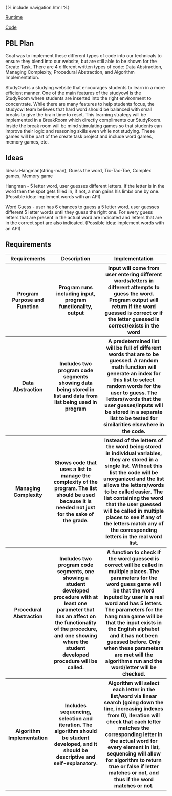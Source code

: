 {% include navigation.html %} <br>

<a href="http://studyowl.tk:8080/test/">Runtime</a>

<a href="https://github.com/samayass/flask_portfolio/blob/main/templates/test.html">Code</a>

## PBL Plan
Goal was to implement these different types of code into our technicals to ensure they blend into our website, but are still able to be shown for the Create Task. There are 4 different written types of code: Data Abstraction, Managing Complexity, Procedural Abstraction, and Algorithm Implementation.  

StudyOwl is a studying website that encourages students to learn in a more efficient manner. One of the main features of the studyowl is the StudyRoom where students are inserted into the right environment to concentrate. While there are many features to help students focus, the studyowl team believes that hard word should be balanced with small breaks to give the brain time to reset. This learning strategy will be implemented in a BreakRoom which directly compliments our StudyRoom. Inside the break room will be mind stimulating games so that students can improve their logic and reasoning skills even while not studying. These games will be part of the create task project and include word games, memory games, etc.

## Ideas
Ideas: Hangman(string-man), Guess the word, Tic-Tac-Toe, Complex games, Memory game

Hangman - 5 letter word, user guesses different letters. if the letter is in the word then the spot gets filled in, if not, a man gains his limbs one by one. (Possible idea: implement words with an API)

Word Guess - user has 6 chances to guess a 5 letter word. user guesses different 5 letter words until they guess the right one. For every guess letters that are present in the actual word are indicated and letters that are in the correct spot are also indicated. (Possible idea: implement words with an API)

## Requirements

<table>
   <tr>
    <th>Requirements</th>
    <th>Description</th>
      <th>Implementation</th>
   </tr>
   <tr>
    <th>Program Purpose and Function</th>
    <th>Program runs including input, program functionality, output</th>
      <th>Input will come from user entering different words/letters in different attempts to guess the word. Program output will return if the word guessed is correct or if the letter guessed is correct/exists in the word</th>
   </tr>
  <tr>
    <th>Data Abstraction</th>
    <th>Includes two program code segments showing data being stored in list and data from list being used in program</th>
      <th>A predetermined list will be full of different words that are to be guessed. A random math function will generate an index for this list to select random words for the user to guess. The letters/words that the user gueses/inputs will be stored in a separate list to be tested for similarities elsewhere in the code.</th>
   </tr>
  <tr>
    <th>Managing Complexity</th>
    <th>Shows code that uses a list to manage the complexity of the program. The list should be used because it is needed not just for the sake of the grade.</th>
      <th>Instead of the letters of the word being stored in individual variables, they are stored in a single list. Without this list the code will be unorganized and the list allows the letters/words to be called easier. The list containing the word that the user guessed will be called in multiple places to see if any of the letters match any of the corresponding letters in the real word list.</th>
   </tr>
  <tr>
    <th>Procedural Abstraction</th>
    <th>Includes two program code segments, one showing a student developed procedure with at least one parameter that has an affect on the functionality of the procedure, and one showing where the student developed procedure will be called.</th>
      <th>A function to check if the word guessed is correct will be called in multiple places. The parameters for the word guess game will be that the word inputed by user is a real word and has 5 letters. The parameters for the hang man game will be that the input exists in the English alphabet and it has not been guessed before. Only when these parameters are met will the algorithms run and the word/letter will be checked.</th>
   </tr>
  <tr>
    <th>Algorithm Implementation</th>
    <th>Includes sequencing, selection and iteration. The algorithm should be student developed, and it should be descriptive and self-explanatory.</th>
      <th>Algorithm will select each letter in the list/word via linear search (going down the line, increasing indexes from 0), iteration will check that each letter matches the corresponding letter in the actual word for every element in list, sequencing will allow for algorithm to return true or false if letter matches or not, and thus if the word matches or not.</th>
   </tr>

